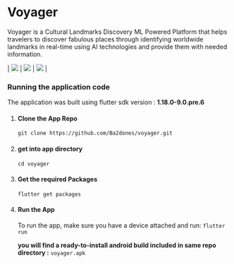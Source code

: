 # Voyager

Voyager is a Cultural Landmarks Discovery ML Powered Platform that helps travelers to discover fabulous places through identifying worldwide landmarks in real-time using AI technologies and provide them with needed information.


| ![](https://raw.githubusercontent.com/Ba2dones/voyager/master/Screenshot1.png) | ![](https://raw.githubusercontent.com/Ba2dones/voyager/master/Screenshot2.png) | ![](https://raw.githubusercontent.com/Ba2dones/voyager/master/Screenshot3.png) |


### Running the application code

The application was built using flutter sdk version : **1.18.0-9.0.pre.6**

1. #### Clone the App Repo
    `git clone https://github.com/Ba2dones/voyager.git`

2. #### get into app directory
   ` cd voyager `

3. #### Get the required Packages
    `flutter get packages`

4. #### Run the App
   To run the app, make sure you have a device attached and run:
     `flutter run`

    **you will find a ready-to-install android build included in same repo directory :**    `voyager.apk`
